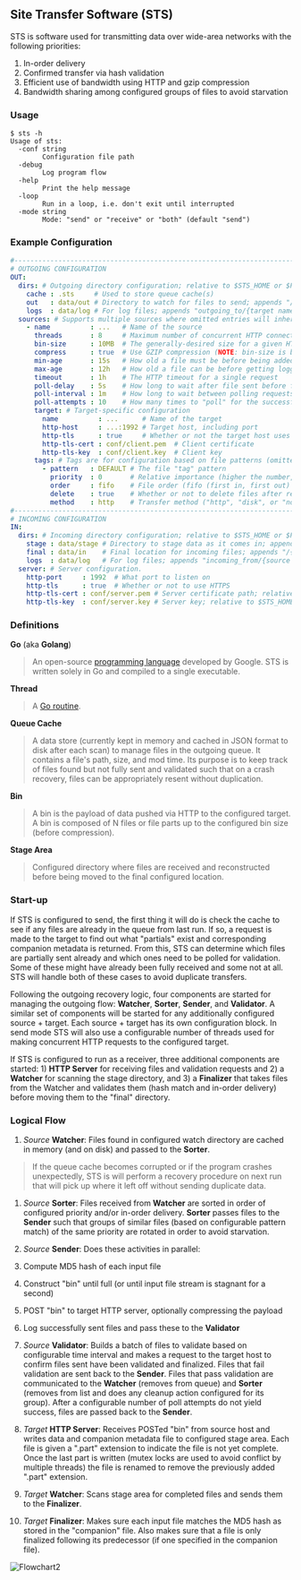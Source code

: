 Site Transfer Software (STS)
----------------------------

STS is software used for transmitting data over wide-area networks with the following priorities:

1. In-order delivery
2. Confirmed transfer via hash validation
3. Efficient use of bandwidth using HTTP and gzip compression
4. Bandwidth sharing among configured groups of files to avoid starvation

### Usage

```
$ sts -h
Usage of sts:
  -conf string
    	Configuration file path
  -debug
    	Log program flow
  -help
    	Print the help message
  -loop
    	Run in a loop, i.e. don't exit until interrupted
  -mode string
    	Mode: "send" or "receive" or "both" (default "send")
```

### Example Configuration

```yaml
#-------------------------------------------------------------------------------
# OUTGOING CONFIGURATION
OUT:
  dirs: # Outgoing directory configuration; relative to $STS_HOME or $PWD if not absolute
    cache : .sts     # Used to store queue cache(s)
    out   : data/out # Directory to watch for files to send; appends "/{target name}"
    logs  : data/log # For log files; appends "outgoing_to/{target name}" and "messages"
  sources: # Supports multiple sources where omitted entries will inherit from previous sources hierarchically
    - name          : ...   # Name of the source
      threads       : 8     # Maximum number of concurrent HTTP connections
      bin-size      : 10MB  # The generally-desired size for a given HTTP request (BEFORE any compression)
      compress      : true  # Use GZIP compression (NOTE: bin-size is based on file size BEFORE compression)
      min-age       : 15s   # How old a file must be before being added to the "outgoing" queue
      max-age       : 12h   # How old a file can be before getting logged as "stale" (remains in the queue)
      timeout       : 1h    # The HTTP timeout for a single request
      poll-delay    : 5s    # How long to wait after file sent before final validation
      poll-interval : 1m    # How long to wait between polling requests
      poll-attempts : 10    # How many times to "poll" for the successful reception of a file before re-sending
      target: # Target-specific configuration
        name          : ...      # Name of the target
        http-host     : ...:1992 # Target host, including port
        http-tls      : true     # Whether or not the target host uses HTTPS
        http-tls-cert : conf/client.pem  # Client certificate
        http-tls-key  : conf/client.key  # Client key
      tags: # Tags are for configuration based on file patterns (omitted attributes are inherited)
        - pattern   : DEFAULT # The file "tag" pattern
          priority  : 0       # Relative importance (higher the number, greater the importance)
          order     : fifo    # File order (fifo (first in, first out) or none)
          delete    : true    # Whether or not to delete files after reception confirmation
          method    : http    # Transfer method ("http", "disk", or "none")
#-------------------------------------------------------------------------------
# INCOMING CONFIGURATION
IN:
  dirs: # Incoming directory configuration; relative to $STS_HOME or $PWD if not absolute
    stage : data/stage # Directory to stage data as it comes in; appends "/{source name}"
    final : data/in    # Final location for incoming files; appends "/{source name}"
    logs  : data/log   # For log files; appends "incoming_from/{source name}" and "messages"
  server: # Server configuration.
    http-port     : 1992  # What port to listen on
    http-tls      : true  # Whether or not to use HTTPS
    http-tls-cert : conf/server.pem # Server certificate path; relative to $STS_HOME or $PWD if not absolute
    http-tls-key  : conf/server.key # Server key; relative to $STS_HOME or $PWD if not absolute
```

### Definitions

**Go** (aka **Golang**)
  > An open-source [programming language](https://golang.org/) developed by Google.  STS is written solely in Go and compiled to a single executable.

**Thread**
  > A [Go routine](https://gobyexample.com/goroutines).

**Queue Cache**
  > A data store (currently kept in memory and cached in JSON format to disk after each scan) to manage files in the outgoing queue.  It contains a file's path, size, and mod time.  Its purpose is to keep track of files found but not fully sent and validated such that on a crash recovery, files can be appropriately resent without duplication.

**Bin**
  > A bin is the payload of data pushed via HTTP to the configured target.  A bin is composed of N files or file parts up to the configured bin size (before compression).

**Stage Area**
  > Configured directory where files are received and reconstructed before being moved to the final configured location.

### Start-up

If STS is configured to send, the first thing it will do is check the cache to see if any files are already in the queue from last run.  If so, a request is made to the target to find out what "partials" exist and corresponding companion metadata is returned.  From this, STS can determine which files are partially sent already and which ones need to be polled for validation.  Some of these might have already been fully received and some not at all.  STS will handle both of these cases to avoid duplicate transfers.

Following the outgoing recovery logic, four components are started for managing the outgoing flow: **Watcher**, **Sorter**, **Sender**, and **Validator**.  A similar set of components will be started for any additionally configured source + target.  Each source + target has its own configuration block.  In send mode STS will also use a configurable number of threads used for making concurrent HTTP requests to the configured target.

If STS is configured to run as a receiver, three additional components are started: 1) **HTTP Server** for receiving files and validation requests and 2) a **Watcher** for scanning the stage directory, and 3) a **Finalizer** that takes files from the Watcher and validates them (hash match and in-order delivery) before moving them to the "final" directory.

### Logical Flow

1. _Source_ **Watcher**: Files found in configured watch directory are cached in memory (and on disk) and passed to the **Sorter**.

  > If the queue cache becomes corrupted or if the program crashes unexpectedly, STS is will perform a recovery procedure on next run that will pick up where it left off without sending duplicate data.

1. _Source_ **Sorter**: Files received from **Watcher** are sorted in order of configured priority and/or in-order delivery.  **Sorter** passes files to the **Sender** such that groups of similar files (based on configurable pattern match) of the same priority are rotated in order to avoid starvation.

1. _Source_ **Sender**: Does these activities in parallel:

  1. Compute MD5 hash of each input file
  1. Construct "bin" until full (or until input file stream is stagnant for a second)
  1. POST "bin" to target HTTP server, optionally compressing the payload
  1. Log successfully sent files and pass these to the **Validator**

1. _Source_ **Validator**: Builds a batch of files to validate based on configurable time interval and makes a request to the target host to confirm files sent have been validated and finalized.  Files that fail validation are sent back to the **Sender**.  Files that pass validation are communicated to the **Watcher** (removes from queue) and **Sorter** (removes from list and does any cleanup action configured for its group).  After a configurable number of poll attempts do not yield success, files are passed back to the **Sender**.

1. _Target_ **HTTP Server**: Receives POSTed "bin" from source host and writes data and companion metadata file to configured stage area.  Each file is given a ".part" extension to indicate the file is not yet complete.  Once the last part is written (mutex locks are used to avoid conflict by multiple threads) the file is renamed to remove the previously added ".part" extension.

1. _Target_ **Watcher**: Scans stage area for completed files and sends them to the **Finalizer**.

1. _Target_ **Finalizer**: Makes sure each input file matches the MD5 hash as stored in the "companion" file.  Also makes sure that a file is only finalized following its predecessor (if one specified in the companion file).


![Flowchart2](assets/sts-flow.png?raw=true)
